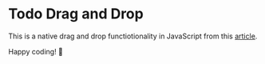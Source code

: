 # Todo Drag and Drop

This is a native drag and drop functiotionality in JavaScript from this [article](https://medium.com/javascript-in-plain-english/how-to-create-native-drag-and-drop-functionality-in-javascript-d7940a3f55da).

Happy coding! 🥳
